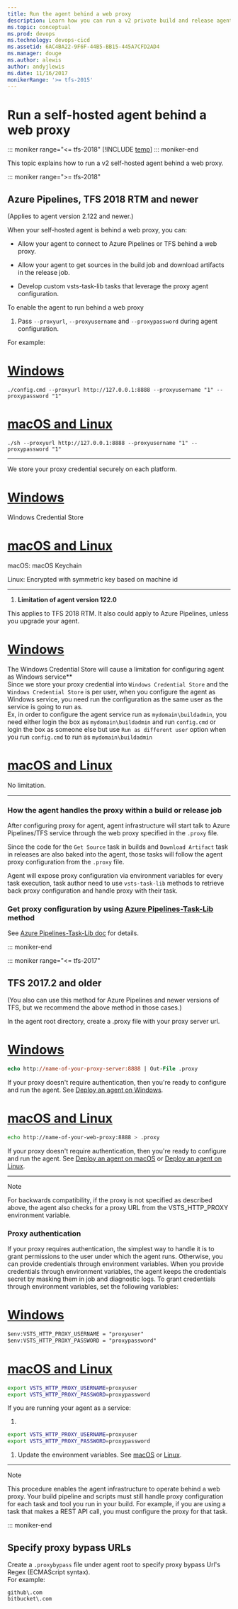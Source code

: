 ```yaml
---
title: Run the agent behind a web proxy
description: Learn how you can run a v2 private build and release agent behind a web proxy for Azure Pipelines and Team Foundation Server (TFS)
ms.topic: conceptual
ms.prod: devops
ms.technology: devops-cicd
ms.assetid: 6AC4BA22-9F6F-44B5-BB15-445A7CFD2AD4
ms.manager: douge
ms.author: alewis
author: andyjlewis
ms.date: 11/16/2017
monikerRange: '>= tfs-2015'
---
```


# Run a self-hosted agent behind a web proxy


::: moniker range="<= tfs-2018"
[!INCLUDE [temp](../_shared/concept-rename-note.md)]
::: moniker-end

This topic explains how to run a v2 self-hosted agent behind a web proxy.

::: moniker range=">= tfs-2018"

## Azure Pipelines, TFS 2018 RTM and newer

(Applies to agent version 2.122 and newer.)

When your self-hosted agent is behind a web proxy, you can:

* Allow your agent to connect to Azure Pipelines or TFS behind a web proxy.

* Allow your agent to get sources in the build job and download artifacts in the release job.

* Develop custom vsts-task-lib tasks that leverage the proxy agent configuration.

To enable the agent to run behind a web proxy

1. Pass `--proxyurl`, `--proxyusername` and `--proxypassword` during agent configuration.  
  
 For example:
 
 # [Windows](#tab/windows)

 ```
./config.cmd --proxyurl http://127.0.0.1:8888 --proxyusername "1" --proxypassword "1"
```

 # [macOS and Linux](#tab/unix)

 ```
./sh --proxyurl http://127.0.0.1:8888 --proxyusername "1" --proxypassword "1"
```
 ---
 
 We store your proxy credential securely on each platform.  
 
 # [Windows](#tab/windows)

 Windows Credential Store

 # [macOS and Linux](#tab/unix)

 macOS: macOS Keychain
 
 Linux: Encrypted with symmetric key based on machine id

 ---

1. **Limitation of agent version 122.0**

 This applies to TFS 2018 RTM. It also could apply to Azure Pipelines, unless you upgrade your agent.

 # [Windows](#tab/windows)

 The Windows Credential Store will cause a limitation for configuring agent as Windows service**  
    Since we store your proxy credential into `Windows Credential Store` and the `Windows Credential Store` is per user, when you configure the agent as Windows service, you need run the configuration as the same user as the service is going to run as.  
    Ex, in order to configure the agent service run as `mydomain\buildadmin`, you need either login the box as `mydomain\buildadmin` and run `config.cmd` or login the box as someone else but use `Run as different user` option when you run `config.cmd` to run as `mydomain\buildadmin`  

 # [macOS and Linux](#tab/unix)

 No limitation.

 ---

### How the agent handles the proxy within a build or release job

After configuring proxy for agent, agent infrastructure will start talk to Azure Pipelines/TFS service through the web proxy specified in the `.proxy` file.  

Since the code for the `Get Source` task in builds and `Download Artifact` task in releases are also baked into the agent, those tasks will follow the agent proxy configuration from the `.proxy` file.  

Agent will expose proxy configuration via environment variables for every task execution, task author need to use `vsts-task-lib` methods to retrieve back proxy configuration and handle proxy with their task.

### Get proxy configuration by using [Azure Pipelines-Task-Lib](https://github.com/Microsoft/vsts-task-lib) method

See [Azure Pipelines-Task-Lib doc](https://github.com/Microsoft/vsts-task-lib/blob/master/node/docs/proxy.md) for details.

::: moniker-end

::: moniker range="<= tfs-2017"

## TFS 2017.2 and older

(You also can use this method for Azure Pipelines and newer versions of TFS, but we recommend the above method in those cases.)

In the agent root directory, create a .proxy file with your proxy server url.

# [Windows](#tab/windows)

```ps
echo http://name-of-your-proxy-server:8888 | Out-File .proxy
```  

If your proxy doesn't require authentication, then you're ready to configure and run the agent. See [Deploy an agent on Windows](v2-windows.md).

# [macOS and Linux](#tab/unix)

```bash
echo http://name-of-your-web-proxy:8888 > .proxy
```  

If your proxy doesn't require authentication, then you're ready to configure and run the agent. See [Deploy an agent on macOS](v2-osx.md) or [Deploy an agent on Linux](v2-linux.md).

---

> [!NOTE]
> For backwards compatibility, if the proxy is not specified as described above, the agent also checks for a proxy URL from the VSTS_HTTP_PROXY environment variable.

### Proxy authentication

If your proxy requires authentication, the simplest way to handle it is to grant permissions to the user under which the agent runs. Otherwise, you can provide credentials through environment variables. When you provide credentials through environment variables, the agent keeps the credentials secret by masking them in job and diagnostic logs. To grant credentials through environment variables, set the following variables:

# [Windows](#tab/windows)

```ps
$env:VSTS_HTTP_PROXY_USERNAME = "proxyuser"
$env:VSTS_HTTP_PROXY_PASSWORD = "proxypassword"
```  

# [macOS and Linux](#tab/unix)

```bash
export VSTS_HTTP_PROXY_USERNAME=proxyuser
export VSTS_HTTP_PROXY_PASSWORD=proxypassword
```  

If you are running your agent as a service:

1.

 ```bash
export VSTS_HTTP_PROXY_USERNAME=proxyuser
export VSTS_HTTP_PROXY_PASSWORD=proxypassword
```  
1. Update the environment variables. See [macOS](v2-osx.md#service-update-environment-variables) or [Linux](v2-linux.md#service-update-environment-variables).

---

> [!NOTE]
> This procedure enables the agent infrastructure to operate behind a web proxy. Your build pipeline and scripts must still handle proxy configuration for each task and tool you run in your build. For example, if you are using a task that makes a REST API call, you must configure the proxy for that task.

::: moniker-end

## Specify proxy bypass URLs

Create a `.proxybypass` file under agent root to specify proxy bypass Url's Regex (ECMAScript syntax).  
For example:

```
github\.com
bitbucket\.com
```
